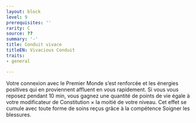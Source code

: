 ```yaml
---
layout: block
level: 9
prerequisites: ''
rarity: C
source: ??
summary: '-'
title: Conduit vivace
titleEN: Vivacious Conduit
traits:
- general

---
```


<p>Votre connexion avec le Premier Monde s’est renforcée et les énergies positives qui en proviennent affluent en vous rapidement. Si vous vous reposez pendant 10 min, vous gagnez une quantité de points de vie égale à votre modificateur de Constitution × la moitié de votre niveau. Cet effet se cumule avec toute forme de soins reçus grâce à la compétence Soigner les blessures.<p>